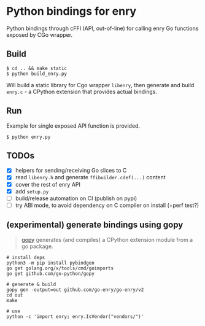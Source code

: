 # Python bindings for enry

Python bindings through cFFI (API, out-of-line) for calling enry Go functions exposed by CGo wrapper.

## Build

```
$ cd .. && make static
$ python build_enry.py
```

Will build a static library for Cgo wrapper `libenry`, then generate and build `enry.c` - a CPython extension that provides actual bindings.

## Run

Example for single exposed API function is provided.

```
$ python enry.py
```

## TODOs
 - [x] helpers for sending/receiving Go slices to C
 - [x] read `libenry.h` and generate `ffibuilder.cdef(...)` content
 - [x] cover the rest of enry API
 - [x] add `setup.py`
 - [ ] build/release automation on CI (publish on pypi)
 - [ ] try ABI mode, to avoid dependency on C compiler on install (+perf test?)

 ## (experimental) generate bindings using gopy
> [gopy](https://github.com/go-python/gopy) generates (and compiles) a CPython extension module from a go package.

```
# install deps
python3 -m pip install pybindgen
go get golang.org/x/tools/cmd/goimports
go get github.com/go-python/gopy

# generate & build
gopy gen -output=out github.com/go-enry/go-enry/v2
cd out
make

# use
python -c 'import enry; enry.IsVendor("vendors/")'
```